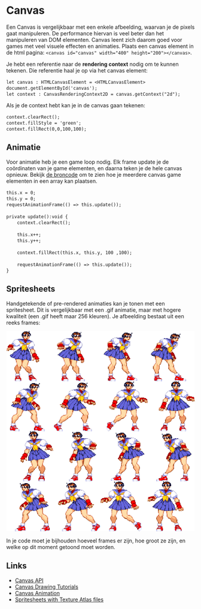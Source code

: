 # Canvas

Een Canvas is vergelijkbaar met een enkele afbeelding, waarvan je de pixels gaat manipuleren. De performance hiervan is veel beter dan het manipuleren van DOM elementen. Canvas leent zich daarom goed voor games met veel visuele effecten en animaties. Plaats een canvas element in de html pagina: `<canvas id="canvas" width="400" height="200"></canvas>`.

Je hebt een referentie naar de **rendering context** nodig om te kunnen tekenen. Die referentie haal je op via het canvas element:
```
let canvas : HTMLCanvasElement = <HTMLCanvasElement> document.getElementById('canvas');
let context : CanvasRenderingContext2D = canvas.getContext("2d");
```
Als je de context hebt kan je in de canvas gaan tekenen:
```
context.clearRect();
context.fillStyle = 'green';
context.fillRect(0,0,100,100);  
```

## Animatie

Voor animatie heb je een game loop nodig. Elk frame update je de coördinaten van je game elementen, en daarna teken je de hele canvas opnieuw. Bekijk [de broncode](./example.ts) om te zien hoe je meerdere canvas game elementen in een array kan plaatsen.

```
this.x = 0;
this.y = 0;
requestAnimationFrame(() => this.update());

private update():void {
    context.clearRect();
    
    this.x++;
    this.y++;

    context.fillRect(this.x, this.y, 100 ,100);  

    requestAnimationFrame(() => this.update());
}
```

## Spritesheets

Handgetekende of pre-rendered animaties kan je tonen met een spritesheet. Dit is vergelijkbaar met een .gif animatie, maar met hogere kwaliteit (een .gif heeft maar 256 kleuren). Je afbeelding bestaat uit een reeks frames:

![Sakura](./docs/images/sakuraspritesheet.png "Sakura")

In je code moet je bijhouden hoeveel frames er zijn, hoe groot ze zijn, en welke op dit moment getoond moet worden.



## Links

- [Canvas API](https://developer.mozilla.org/en-US/docs/Web/API/Canvas_API)
- [Canvas Drawing Tutorials](https://developer.mozilla.org/en-US/docs/Web/API/Canvas_API/Tutorial)
- [Canvas Animation](https://developer.mozilla.org/en-US/docs/Web/API/Canvas_API/Tutorial/Basic_animations)
- [Spritesheets with Texture Atlas files](http://www.typescriptgames.com/TextureAtlas.html)